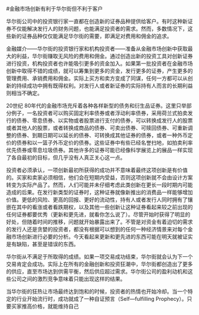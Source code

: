 #金融市场创新有利于华尔街但不利于客户

华尔街公司中的投资银行家一直都在创造新的证券品种提供给客户。有时这种新证券不仅能解决发行人的财务问题，也能满足投资者的需求。然而，多数情况下，这些新的证券品种仅仅能满足华尔街的需要，即满足对费用和佣金的追求。

金融媒介——华尔街的投资银行家和机构投资者——准备从金融市场创新中获取最大的利益，华尔街赚取无风险的费用和佣金。通过创造出新的投资工具对创新证券进行投资，机构投资者也许能吸引更多的资金加入。如果第一批投资者在金融市场创新中取得不错的成绩，就可以筹集到更多的资金，发行更多的证券，产生更多的管理费用、承销费用和佣金。实际上买方和卖方变成了同谋，任何一方都可以从创新的持续成功中拥有既得权利。对发行人或者新证券的实际持有人而言的长期利益则相当不确定。

20世纪 80年代的金融市场充斥着各种各样新型的债务和衍生品证券。这里只举部分例子，一名投资者可以购买固定利率债券或者浮动利率债券，采用荷兰式拍卖发行的债券、零息债券、以实物或者股票进行支付的债券，可以转换成发行人的股票或者其他人的股票，或者转换成商品的债券、可卖出债券、可赎回债券、可重新调整的债券、到期日期可以延长的债券、可转换成其他证券的债券，或者一种外币定价的债券和以一篮子外币定价的债券。这些证券中有些已经名誉扫地，如拍卖利率优先债券或零息垃圾债券。其他许多的证券可能已经像科学展览上的展品一样实现了各自最初的目标，但几乎没有人真正关心这一点。

投资者必须承认，一项创新最初所获得的成功并不意味着最终这项创新是有价值的。买家和卖家必须相信，他们会在短期内受益，否则这项创新就不会由设计方案转变为实际产品了。然而，人们可能并未仔细考虑此类创新在更长一段时期内可能造成的后果。在发行新类型的证券时，这种证券就像新推出的消费品一样能够增加价值。更低的风险、更高的回报、更好的流动性，持有人或者发行人同时拥有了镶嵌在其中的看涨或者看跌期权，以及其他一些创新让这种证券看起来较之前出现的任何证券都要优秀（更新和更先进，就看你怎么说了）。尽管开始时获得了明显的好处，但随着时间的推移，问题就开始暴露出来了。不管是对资金有着迫切的需求的发行人还是贪婪的投资者，都没有根据可以想到的任何一种经济情景来对每个金融市场创新进行必要的分析。今天看起来更新和更先进的东西可能在明天就被证实是有缺陷，甚至是错误的东西。

华尔街从不满足于所取得的成绩。如果一项交易成功结束，华尔街就会认为下一个交易肯定会成功。实际上在所有的金融创新和投资狂潮中，华尔街都创造出了更多的供应，直至市场达到供需平衡，然后供应超过需求。华尔街公司的盈利动机和这些公司之间的激烈竞争意味着只能出现这样的结果。

当华尔街的狂热让市场最终达到饱和的时候，投资者的热情也开始冷却。当一个特定的行业开始流行时，成功就成了一种自证预言（Self—fulfilling Prophecy）。只要买家推高价格，就能维持自己
